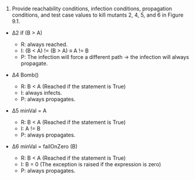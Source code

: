 ﻿


1. Provide reachability conditions, infection conditions, propagation conditions, and test case values to kill mutants 2, 4, 5, and 6 in Figure 9.1.

- ∆2 if (B > A)
	* R: always reached.
	* I: (B < A) != (B > A) ≡ A != B
	* P: The infection will force a different path -> the infection will always propagate.

-  ∆4 Bomb()
	* R: B < A (Reached if the statement is True)
	* I: always infects.
	* P: always propagates.

-  ∆5 minVal = A
	* R: B < A (Reached if the statement is True)
	* I: A != B
	* P: always propagates.

  

-  ∆6 minVal = failOnZero (B)
	* R: B < A (Reached if the statement is True)
	* I: B = 0 (The exception is raised if the expression is zero)
	* P: always propagates.
